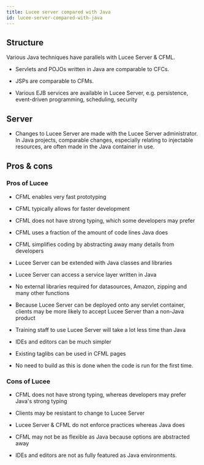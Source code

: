 ```yaml
---
title: Lucee server compared with Java
id: lucee-server-compared-with-java
---
```

## Structure ##

Various Java techniques have parallels with Lucee Server & CFML.

* Servlets and POJOs written in Java are comparable to CFCs.

* JSPs are comparable to CFMs.

* Various EJB services are available in Lucee Server, e.g. persistence, event-driven programming, scheduling, security

## Server ##

* Changes to Lucee Server are made with the Lucee Server administrator. In Java projects, comparable changes, especially relating to injectable resources, are often made in the Java container in use.

## Pros & cons ##

### Pros of Lucee ###

* CFML enables very fast prototyping

* CFML typically allows for faster development

* CFML does not have strong typing, which some developers may prefer

* CFML uses a fraction of the amount of code lines Java does

* CFML simplifies coding by abstracting away many details from developers

* Lucee Server can be extended with Java classes and libraries

* Lucee Server can access a service layer written in Java

* No external libraries required for datasources, Amazon, zipping and many other functions

* Because Lucee Server can be deployed onto any servlet container, clients may be more likely to accept Lucee Server than a non-Java product

* Training staff to use Lucee Server will take a lot less time than Java

* IDEs and editors can be much simpler

* Existing taglibs can be used in CFML pages

* No need to build as this is done when the code is run for the first time.

### Cons of Lucee ###

* CFML does not have strong typing, whereas developers may prefer Java's strong typing

* Clients may be resistant to change to Lucee Server

* Lucee Server & CFML do not enforce practices whereas Java does

* CFML may not be as flexible as Java because options are abstracted away

* IDEs and editors are not as fully featured as Java environments.

